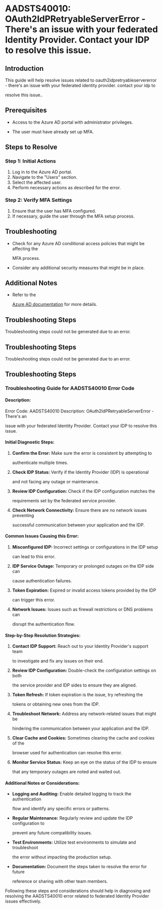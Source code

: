 
# AADSTS40010: OAuth2IdPRetryableServerError - There's an issue with your federated Identity Provider. Contact your IDP to resolve this issue.


## Introduction

This guide will help resolve issues related to oauth2idpretryableservererror - 
there's an issue with your federated identity provider. contact your idp to

resolve this issue..


## Prerequisites


* Access to the Azure AD portal with administrator privileges.

* The user must have already set up MFA.


## Steps to Resolve


### Step 1: Initial Actions

1. Log in to the Azure AD portal.
2. Navigate to the "Users" section.
3. Select the affected user.
4. Perform necessary actions as described for the error.


### Step 2: Verify MFA Settings

1. Ensure that the user has MFA configured.
2. If necessary, guide the user through the MFA setup process.


## Troubleshooting


* Check for any Azure AD conditional access policies that might be affecting the

  MFA process.

* Consider any additional security measures that might be in place.


## Additional Notes


* Refer to the

  [Azure AD 
documentation](https://learn.microsoft.com/en-us/azure/active-directory/)
  for more details.


## Troubleshooting Steps

Troubleshooting steps could not be generated due to an error.


## Troubleshooting Steps

Troubleshooting steps could not be generated due to an error.


## Troubleshooting Steps


### Troubleshooting Guide for AADSTS40010 Error Code


#### Description:

Error Code: AADSTS40010 Description: OAuth2IdPRetryableServerError - There's an

issue with your federated Identity Provider. Contact your IDP to resolve this
issue.


#### Initial Diagnostic Steps:

1. **Confirm the Error:** Make sure the error is consistent by attempting to

   authenticate multiple times.
2. **Check IDP Status:** Verify if the Identity Provider (IDP) is operational

   and not facing any outage or maintenance.
3. **Review IDP Configuration:** Check if the IDP configuration matches the

   requirements set by the federated service provider.
4. **Check Network Connectivity:** Ensure there are no network issues preventing

   successful communication between your application and the IDP.


#### Common Issues Causing this Error:

1. **Misconfigured IDP:** Incorrect settings or configurations in the IDP setup

   can lead to this error.
2. **IDP Service Outage:** Temporary or prolonged outages on the IDP side can

   cause authentication failures.
3. **Token Expiration:** Expired or invalid access tokens provided by the IDP

   can trigger this error.
4. **Network Issues:** Issues such as firewall restrictions or DNS problems can

   disrupt the authentication flow.


#### Step-by-Step Resolution Strategies:

1. **Contact IDP Support:** Reach out to your Identity Provider's support team

   to investigate and fix any issues on their end.
2. **Review IDP Configuration:** Double-check the configuration settings on both

   the service provider and IDP sides to ensure they are aligned.
3. **Token Refresh:** If token expiration is the issue, try refreshing the

   tokens or obtaining new ones from the IDP.
4. **Troubleshoot Network:** Address any network-related issues that might be

   hindering the communication between your application and the IDP.
5. **Clear Cache and Cookies:** Sometimes clearing the cache and cookies of the

   browser used for authentication can resolve this error.
6. **Monitor Service Status:** Keep an eye on the status of the IDP to ensure

   that any temporary outages are noted and waited out.


#### Additional Notes or Considerations:


* **Logging and Auditing:** Enable detailed logging to track the authentication

  flow and identify any specific errors or patterns.

* **Regular Maintenance:** Regularly review and update the IDP configuration to

  prevent any future compatibility issues.

* **Test Environments:** Utilize test environments to simulate and troubleshoot

  the error without impacting the production setup.

* **Documentation:** Document the steps taken to resolve the error for future

  reference or sharing with other team members.

Following these steps and considerations should help in diagnosing and resolving
the AADSTS40010 error related to federated Identity Provider issues effectively.